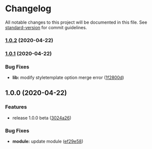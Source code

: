 # Changelog

All notable changes to this project will be documented in this file. See [standard-version](https://github.com/conventional-changelog/standard-version) for commit guidelines.

### [1.0.2](https://github.com/kdydesign/fontagon/compare/v1.0.1...v1.0.2) (2020-04-22)

### [1.0.1](https://github.com/kdydesign/fontagon/compare/v1.0.0...v1.0.1) (2020-04-22)


### Bug Fixes

* **lib:** modify styletemplate option merge error ([1f2800d](https://github.com/kdydesign/fontagon/commit/1f2800ddacf7cc01578e8b0381f8462629617c38))

## 1.0.0 (2020-04-22)


### Features

* release 1.0.0 beta ([3024a26](https://github.com/kdydesign/fontagon/commit/3024a26feb3cd11f62669d7193d05627c14ca21a))


### Bug Fixes

* **module:** update module ([ef29e58](https://github.com/kdydesign/fontagon/commit/ef29e58d0625f078aaf955af9cd2b4cd415a4329))
